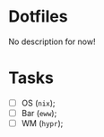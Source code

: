 # Dotfiles

No description for now!

# Tasks

- [ ] OS (`nix`);
- [ ] Bar (`eww`);
- [ ] WM (`hypr`);
